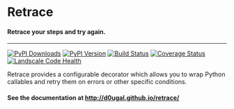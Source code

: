 # Retrace

#### Retrace your steps and try again.

---

[![PyPI Downloads][pypi-dl-image]][pypi-dl-link]
[![PyPI Version][pypi-v-image]][pypi-v-link]
[![Build Status][travis-image]][travis-link]
[![Coverage Status][codecov-image]][codecov-link]
[![Landscale Code Health][landscape-image]][landscape-link]

Retrace provides a configurable decorator which allows you to wrap Python
callables and retry them on errors or other specific conditions.

#### See the documentation at http://d0ugal.github.io/retrace/

[codecov-image]: http://codecov.io/github/d0ugal/retrace/coverage.svg?branch=master
[codecov-link]: http://codecov.io/github/d0ugal/retrace?branch=master
[landscape-image]: https://landscape.io/github/d0ugal/retrace/master/landscape.svg?style=flat-square
[landscape-link]: https://landscape.io/github/d0ugal/retrace/master
[pypi-dl-image]: https://img.shields.io/pypi/dm/retrace.png
[pypi-dl-link]: https://pypi.python.org/pypi/retrace
[pypi-v-image]: https://img.shields.io/pypi/v/retrace.png
[pypi-v-link]: https://pypi.python.org/pypi/retrace
[travis-image]: https://img.shields.io/travis/d0ugal/retrace/master.png
[travis-link]: https://travis-ci.org/d0ugal/retrace
